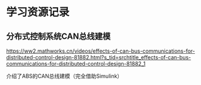 # 学习资源记录

## 分布式控制系统CAN总线建模

https://ww2.mathworks.cn/videos/effects-of-can-bus-communications-for-distributed-control-design-81882.html?s_tid=srchtitle_effects-of-can-bus-communications-for-distributed-control-design-81882_1

介绍了ABS的CAN总线建模（完全借助Simulink）